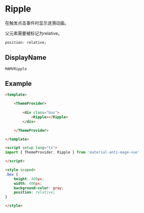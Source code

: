 # Ripple
在触发点击事件时显示涟漪动画。

父元素需要被标记为relative。

```css
position: relative;
```

## DisplayName
```
MAMVRipple
```

## Example

```html
<template>

    <ThemeProvider>
        
        <div class="box">
            <Ripple></Ripple>
        </div>

    </ThemeProvider>

</template>

<script setup lang="ts">
import { ThemeProvider, Ripple } from 'material-anti-mage-vue'

</script>

<style scoped>
.box {
    height: 400px;
    width: 400px;
    background-color: gray;
    position: relative;
}

</style>
```